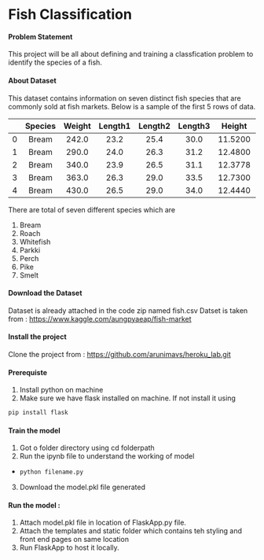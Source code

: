 # Fish Classification

#### Problem Statement
This project will be all about defining and training a classfication problem to identify the species of a fish.

#### About Dataset
This dataset contains information on seven distinct fish species that are commonly sold at fish markets.
Below is a sample of the first 5 rows of data.

|   | Species | Weight | Length1 | Length2 | Length3 |  Height |  Width |
|:-:|:-------:|:------:|:-------:|:-------:|:-------:|:-------:|:------:|
| 0 |  Bream  |  242.0 |   23.2  |   25.4  |   30.0  | 11.5200 | 4.0200 |
| 1 |  Bream  |  290.0 |   24.0  |   26.3  |   31.2  | 12.4800 | 4.3056 |
| 2 |  Bream  |  340.0 |   23.9  |   26.5  |   31.1  | 12.3778 | 4.6961 |
| 3 |  Bream  |  363.0 |   26.3  |   29.0  |   33.5  | 12.7300 | 4.4555 |
| 4 |  Bream  |  430.0 |   26.5  |   29.0  |   34.0  | 12.4440 | 5.1340 |

There are total of seven different species which are 
1. Bream
2. Roach
3. Whitefish
4. Parkki
5. Perch
6. Pike
7. Smelt

#### Download the Dataset
Dataset is already attached in  the code zip named fish.csv
Datset is taken from  : https://www.kaggle.com/aungpyaeap/fish-market

#### Install the project
Clone the project from  : https://github.com/arunimavs/heroku_lab.git

#### Prerequiste
1. Install python on machine 
2. Make sure we have flask installed on machine. If not install it using 
  ```sh
  pip install flask 
  ```
#### Train the model
1. Got o folder directory using cd folderpath
2. Run the ipynb file to understand the working of model
- 
   ```sh
  python filename.py
  ```
3. Download the model.pkl file generated 

#### Run the model : 
1. Attach model.pkl file in location of FlaskApp.py file.
2. Attach the templates and static folder which contains teh styling and front end pages on same location
3. Run FlaskApp to host it locally.

